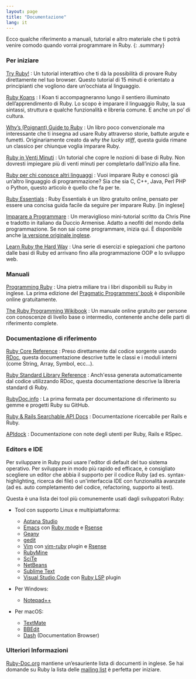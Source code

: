 ```yaml
---
layout: page
title: "Documentazione"
lang: it
---
```


Ecco qualche riferimento a manuali, tutorial e altro materiale che ti
potrà venire comodo quando vorrai programmare in Ruby.
{: .summary}

### Per iniziare

[Try Ruby!][1]
: Un tutorial interattivo che ti dà la possibilità di provare Ruby
  direttamente nel tuo browser. Questo tutorial di 15 minuti è orientato
  a principianti che vogliono dare un’occhiata al linguaggio.

[Ruby Koans][2]
: I Koan ti accompagneranno lungo il sentiero illuminato
  dell’apprendimento di Ruby. Lo scopo è imparare il linguaggio Ruby, la
  sua sintassi, struttura e qualche funzionalità e libreria comune. E
  anche un po’ di cultura.

[Why’s (Poignant) Guide to Ruby][5]
: Un libro poco convenzionale ma interessante che ti insegna ad usare
  Ruby attraverso storie, battute argute e fumetti. Originariamente
  creato da *why the lucky stiff*, questa guida rimane un classico per
  chiunque voglia imparare Ruby.

[Ruby in Venti Minuti](/it/documentation/quickstart/)
: Un tutorial che copre le nozioni di base di Ruby. Non dovresti
  impiegare più di venti minuti per completarlo dall’inizio alla fine.

[Ruby per chi conosce altri linguaggi](/it/documentation/ruby-from-other-languages/)
: Vuoi imparare Ruby e conosci già un’altro linguaggio di
  programmazione? Sia che sia C, C++, Java, Perl PHP o Python, questo
  articolo è quello che fa per te.

[Ruby Essentials][7]
: Ruby Essentials è un libro gratuito online, pensato per essere una
  concisa guida facile da seguire per imparare Ruby. \[in inglese\]

[Imparare a Programmare][39]
: Un meraviglioso mini-tutorial scritto da Chris Pine e tradotto in
  italiano da Duccio Armenise. Adatto a neofiti del mondo della
  programmazione. Se non sai come programmare, inizia qui. È disponibile
  anche [la versione originale inglese][8].

[Learn Ruby the Hard Way][38]
: Una serie di esercizi e spiegazioni che partono dalle basi di Ruby
ed arrivano fino alla programmazione OOP e lo sviluppo web.

### Manuali

[Programming Ruby][9]
: Una pietra miliare tra i libri disponibili su Ruby in inglese. La
  prima edizione del [Pragmatic Programmers’ book][10] è disponibile
  online gratuitamente.

[The Ruby Programming Wikibook][12]
: Un manuale online gratuito per persone con conoscenze di livello base
  o intermedio, contenente anche delle parti di riferimento complete.

### Documentazione di riferimento

[Ruby Core Reference][13]
: Preso direttamente dal codice sorgente usando [RDoc][14], questa
  documentazione descrive tutte le classi e i moduli interni (come
  String, Array, Symbol, ecc…).

[Ruby Standard Library Reference][15]
: Anch'essa generata automaticamente dal codice utilizzando RDoc,
  questa documentazione descrive la libreria standard di Ruby.

[RubyDoc.info][16]
: La prima fermata per documentazione di riferimento su gemme
  e progetti Ruby su GitHub.

[Ruby & Rails Searchable API Docs][17]
: Documentazione ricercabile per Rails e Ruby.

[APIdock][18]
: Documentazione con note degli utenti per Ruby, Rails e RSpec.

### Editors e IDE

Per sviluppare in Ruby puoi usare l'editor di default del tuo sistema
operativo. Per sviluppare in modo più rapido ed efficace, è consigliato
scegliere un editor che abbia il supporto per il codice Ruby
(ad es. syntax-highlighting, ricerca dei file) o un'interfaccia IDE
con funzionalità avanzate (ad es. auto completamento del codice, refactoring,
supporto ai test).

Questa è una lista dei tool più comunemente usati dagli sviluppatori Ruby:

* Tool con supporto Linux e multipiattaforma:
  * [Aptana Studio][19]
  * [Emacs][20] con [Ruby mode][21] e [Rsense][22]
  * [Geany][23]
  * [gedit][24]
  * [Vim][25] con [vim-ruby][26] plugin e [Rsense][22]
  * [RubyMine][27]
  * [SciTe][28]
  * [NetBeans][36]
  * [Sublime Text][37]
  * [Visual Studio Code][vscode] con [Ruby LSP][41] plugin

* Per Windows:
  * [Notepad++][29]

* Per macOS:
  * [TextMate][32]
  * [BBEdit][33]
  * [Dash][40] (Documentation Browser)

### Ulteriori Informazioni

[Ruby-Doc.org][34] mantiene un’esauriente lista di documenti in inglese.
Se hai domande su Ruby la lista
delle [mailing list](/it/community/mailing-lists/) è perfetta per
iniziare.



[1]: https://try.ruby-lang.org/
[2]: https://rubykoans.com/
[5]: https://poignant.guide
[7]: http://www.techotopia.com/index.php/Ruby_Essentials
[8]: http://pine.fm/LearnToProgram/
[9]: http://www.ruby-doc.org/docs/ProgrammingRuby/
[10]: http://pragmaticprogrammer.com/titles/ruby/index.html
[12]: http://en.wikibooks.org/wiki/Ruby_programming_language
[13]: http://www.ruby-doc.org/core
[14]: https://ruby.github.io/rdoc/
[15]: http://www.ruby-doc.org/stdlib
[16]: http://www.rubydoc.info/
[17]: http://rubydocs.org/
[18]: http://apidock.com/
[19]: http://www.aptana.com/
[20]: http://www.gnu.org/software/emacs/
[21]: http://www.emacswiki.org/emacs/RubyMode
[22]: http://rsense.github.io/
[23]: http://www.geany.org/
[24]: http://projects.gnome.org/gedit/screenshots.html
[25]: http://www.vim.org/
[26]: https://github.com/vim-ruby/vim-ruby
[27]: http://www.jetbrains.com/ruby/
[28]: http://www.scintilla.org/SciTE.html
[29]: http://notepad-plus-plus.org/
[32]: http://macromates.com/
[33]: https://www.barebones.com/products/bbedit/
[34]: http://ruby-doc.org
[36]: https://netbeans.org/
[37]: http://www.sublimetext.com/
[38]: https://learncodethehardway.org/ruby/
[39]: https://corsidia.com/materia/programmazione/imparare-a-programmare
[40]: http://kapeli.com/dash
[vscode]: https://code.visualstudio.com/
[41]: https://marketplace.visualstudio.com/items?itemName=Shopify.ruby-lsp
